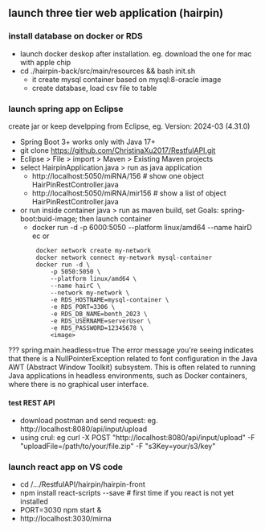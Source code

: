 ## launch three tier web application (hairpin)

### install database on docker or RDS
  - launch docker deskop after installation. eg. download the one for mac with apple chip 
  - cd ./hairpin-back/src/main/resources && bash init.sh
     - it create mysql container based on mysql:8-oracle image
     - create database, load csv file to table
  
### launch spring app on Eclipse 
create jar   or keep develpping from Eclipse, eg. Version: 2024-03 (4.31.0)
  - Spring Boot 3+ works only with Java 17+
  - git clone https://github.com/ChristinaXu2017/RestfulAPI.git
  - Eclipse > File > import > Maven > Existing Maven projects
  - select HairpinApplication.java > run as java application
    - http://localhost:5050/miRNA/156 # show one object HairPinRestController.java
    - http://localhost:5050/miRNA/mir156 # show a list of object HairPinRestController.java
  - or run inside container java > run as maven build, set Goals: spring-boot:buid-image; then launch container
    - docker run -d -p 6000:5050 --platform linux/amd64 --name hairD ec or
       ```
        docker network create my-network
        docker network connect my-network mysql-container
        docker run -d \
            -p 5050:5050 \
            --platform linux/amd64 \
            --name hairC \
            --network my-network \
            -e RDS_HOSTNAME=mysql-container \
            -e RDS_PORT=3306 \
            -e RDS_DB_NAME=benth_2023 \
            -e RDS_USERNAME=serverUser \
            -e RDS_PASSWORD=12345678 \
            <image>
       
       ```
??? spring.main.headless=true
The error message you're seeing indicates that there is a NullPointerException related to font configuration in the Java AWT (Abstract Window Toolkit) subsystem. This is often related to running Java applications in headless environments, such as Docker containers, where there is no graphical user interface.

#### test REST API
- download postman and send request: eg. http://localhost:8080/api/input/upload
- using crul: eg curl -X POST "http://localhost:8080/api/input/upload" -F "uploadFile=/path/to/your/file.zip" -F "s3Key=your/s3/key"

### launch react app on VS code
- cd /.../RestfulAPI/hairpin/hairpin-front
- npm install react-scripts --save # first time if you react is not yet installed
- PORT=3030 npm start &
- http://localhost:3030/mirna





